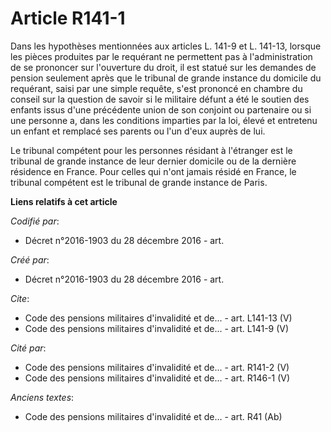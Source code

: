# Article R141-1

Dans les hypothèses mentionnées aux articles L. 141-9 et L. 141-13, lorsque les pièces produites par le requérant ne
permettent pas à l'administration de se prononcer sur l'ouverture du droit, il est statué sur les demandes de pension
seulement après que le tribunal de grande instance du domicile du requérant, saisi par une simple requête, s'est prononcé en
chambre du conseil sur la question de savoir si le militaire défunt a été le soutien des enfants issus d'une précédente union
de son conjoint ou partenaire ou si une personne a, dans les conditions imparties par la loi, élevé et entretenu un enfant et
remplacé ses parents ou l'un d'eux auprès de lui.

Le tribunal compétent pour les personnes résidant à l'étranger est le tribunal de grande instance de leur dernier domicile ou
de la dernière résidence en France. Pour celles qui n'ont jamais résidé en France, le tribunal compétent est le tribunal de
grande instance de Paris.

**Liens relatifs à cet article**

_Codifié par_:

  - Décret n°2016-1903 du 28 décembre 2016 - art.

_Créé par_:

  - Décret n°2016-1903 du 28 décembre 2016 - art.

_Cite_:

  - Code des pensions militaires d'invalidité et de... - art. L141-13 (V)
  - Code des pensions militaires d'invalidité et de... - art. L141-9 (V)

_Cité par_:

  - Code des pensions militaires d'invalidité et de... - art. R141-2 (V)
  - Code des pensions militaires d'invalidité et de... - art. R146-1 (V)

_Anciens textes_:

  - Code des pensions militaires d'invalidité et de... - art. R41 (Ab)
